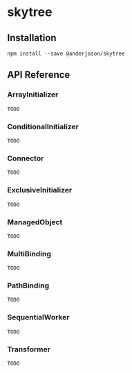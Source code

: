 # skytree

## Installation

`npm install --save @anderjason/skytree`

## API Reference

### ArrayInitializer

`TODO`

### ConditionalInitializer

`TODO`

### Connector

`TODO`

### ExclusiveInitializer

`TODO`

### ManagedObject

`TODO`

### MultiBinding

`TODO`

### PathBinding

`TODO`

### SequentialWorker

`TODO`

### Transformer

`TODO`
